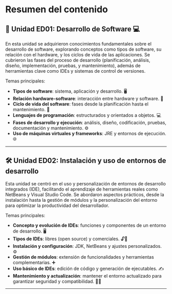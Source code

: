 # Resumen del contenido

## 🧠 Unidad ED01: Desarrollo de Software 💻

En esta unidad se adquirieron conocimientos fundamentales sobre el desarrollo de software, explorando conceptos como tipos de software, su relación con el hardware, y los ciclos de vida de las aplicaciones. Se cubrieron las fases del proceso de desarrollo (planificación, análisis, diseño, implementación, pruebas, y mantenimiento), además de herramientas clave como IDEs y sistemas de control de versiones.

Temas principales:
- **Tipos de software**: sistema, aplicación y desarrollo. 🖥️
- **Relación hardware-software**: interacción entre hardware y software. 🔄
- **Ciclo de vida del software**: fases desde la planificación hasta el mantenimiento. 🔄
- **Lenguajes de programación**: estructurados y orientados a objetos. 💻
- **Fases de desarrollo y ejecución**: análisis, diseño, codificación, pruebas, documentación y mantenimiento. ⚙️
- **Uso de máquinas virtuales y frameworks**: JRE y entornos de ejecución. 🌐

---

## 🛠️ Unidad ED02: Instalación y uso de entornos de desarrollo 

Esta unidad se centró en el uso y personalización de entornos de desarrollo integrados (IDE), facilitando el aprendizaje de herramientas reales como NetBeans y Visual Studio Code. Se abordaron aspectos prácticos, desde la instalación hasta la gestión de módulos y la personalización del entorno para optimizar la productividad del desarrollador.

Temas principales:
- **Concepto y evolución de IDEs**: funciones y componentes de un entorno de desarrollo. 🖥️
- **Tipos de IDEs**: libres (open source) y comerciales. 🔓💼
- **Instalación y configuración**: JDK, NetBeans y ajustes personalizados. ⚙️
- **Gestión de módulos**: extensión de funcionalidades y herramientas complementarias. ➕
- **Uso básico de IDEs**: edición de código y generación de ejecutables. ✍️
- **Mantenimiento y actualización**: mantener el entorno actualizado para garantizar seguridad y compatibilidad. 🔄🔐

---
